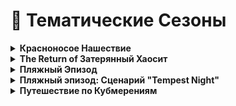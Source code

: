 # 🎉 Тематические Сезоны

<details>

<summary><strong>Красноносое Нашествие</strong></summary>

В комплекс проникла [неизвестная организация](../../custom-classes/custom-teams/childs-of-honkmother.md). Её представители встречаются во всех сферах комплекса. От Персонала Класса-D до SCP. Их мотивы и цели неизвестны…

**Дитя Красного Носа**: В начале раунда есть шанс получить роль "Дитя Красного Носа". Роль сохраняется на протяжении всего раунда и не теряется при смерти.

### Реппи Утконос

**Подкрадунчик**: Имеет неломаемый JailBird, который не наносит урона, однако при попадании им Реппи ворует предмет и ускоряется.

**Нычки**: Имеет хранилище, в котором хранит ворованные предметы. Каждый предмет в хранилище уникальный, а повторки уничтожаются. За каждый предмет в конце раунда/при смерти Реппи, он получит доп. опыт.

**Попался с поличным**: При получении урона от людей способность Подкрадунчик уходит на перезарядку. С некоторым шансом Реппи потеряет предмет из хранилища, а если хранилище пустое, то его телепортирует прочь.

**Кто куда, а утконос домой!**: При использовании аптечки телепортируется в случайную точку комплекса.

**Выделения чертилы**: При броске флешки Реппи очистит все эффекты и создаст суматоху среди окружающих. Флешки не бесконечны, но при получении дубликата в хранилище Реппи получит новую флешку. Максимальное их количество 4 штуки.

</details>

<details>

<summary><strong>The Return of Затерянный Хаосит</strong></summary>

Повстанец Хаоса, получивший огромную аномальную силу, сеет с её помощью хаос во всём комплексе, не жалея даже своих “Союзников”.

Во время Тематического сезона встречается тематическая версия класса - [Затерянный Хаосит](../../custom-classes/chi/lost-chaos.md).

</details>

<details>

<summary><strong>Пляжный Эпизод</strong></summary>

Палящее солнце и невыносимая жара - те атрибуты, которые заставляют многих людей ждать лета… Однако только в том случае, если они собираются отдыхать в это время. Ведь работа в таких условиях превращается в сущий АД. Как назло, сотрудникам комплекса редко предоставляется шанс выйти на отпуск летом...

**Что-нибудь выпить…**: Концентрация SCP-207, SCP-207? и SCP-1853 повышена. Они прибывают с [Фазовым Телепортом Логоса](../../server-mechanics/other.md), а также могут выпасть с игрока при его смерти.

**Невыносимая жара**: Из-за сильной жары, те, кто носит броню, постоянно испытывают негативные эффекты.\
Однако напитки это компенсируют. Используя их, даже в тяжёлой броне будет отличное самочувствие!

**Тепловой удар**: Есть шанс получить тепловой удар, который увеличит скорость, но ухудшит ориентацию в пространстве. Если на игроке в этот момент одета броня, то он получит удушение.\
SCP-207 предотвращает тепловой удар. SCP-207? же защищает от теплового удара в броне, но увеличивает шанс на получение обычного.

**Огонь и Лёд**: [Замороженные](../../custom-rooms/freeze-room.md) комнаты не несут опасности. Наоборот, очищают все негативные эффекты, связанные с жарой и не только.\
[Раскаленные](../../custom-rooms/hot-room.md) наносят больше повреждений.

**Пляжные мячи**: Менеджером Комплекса было заказано много пляжных мячей. На них видно потертые буквы “Раз”. Остальную надпись разобрать невозможно. Что интересного могут таить в себе эти мячи?

Во время Тематического Сезона встречается тематическая версия класса[ SCP-343](../../custom-classes/tut/scp-343.md).

</details>

<details>

<summary><strong>Пляжный эпизод: Сценарий "Tempest Night"</strong></summary>

Шторм, казалось бы, довольно предсказуемое погодное явление. Однако Зона 02 не была готова к такой перемене погоды. Так ещё и внешние враги норовят проникнуть в комплекс. Среди Повстанцев Хаоса даже ходит слух, что в такой шторм можно встретить… Призрака?!

**Гроза**: На улице снижена видимость, а также постоянно бьет молния, которая сполна может травмировать неудачника, попавшего под неё.

**Поломка проводки**: Удары молнии вызывают перебои с электричеством, отключение света, блокировку дверей, активацию тесла ворот и даже боеголовки «Альфа».

</details>

<details>

<summary><strong>Путешествие по Кубмерениям</strong></summary>

Из-за неких манипуляций с Кубом, в которых виноват SCP-076, он стал излучать сильный поток энергии, из-за чего перестал сам телепортироваться… Но теперь он телепортирует весь комплекс по разным измерениям!

_Вырезка из Путеводителя по Кубмерениям_

Если вы это читаете, значит, вы скоро отправитесь в незабываемое путешествие. Я Роберт, индивидуальный предприниматель, который на этот раз будет работать не по специальности, а именно вашим гидом. Не волнуйтесь, это безопасно. Пункт про страховку жизни и здоровья - просто бюрократическая формальность. По ознакомлению с описанием измерений. Ну я не знаю... я же не буду вас проверять. Короче, желаю вам удачи!

Список наиболее распространенных измерений:

**Zero O2**: В этом месте неправильно работает гравитация. Старайтесь чаще оглядываться, чтобы вам в затылок ничего не прилетело. Еще тут некоторые проблемы с кислородом…

**Процветающее изобилие**: Атмосфера обогащена полезными веществами. Все животные, насекомые… И даже бактерии сильно увеличивают свою популяцию.

**Пост-Омега**: Здесь что-то пошло не по плану… Давайте не будет тут задерживаться…

**Измерение Красных Сфер**: По всему комплексу много сфер! Они такие Красные… И такие сферы… Я честно не знаю что с ними делать.

**Рай?**: Странное название, но здесь абсолютно безопасно. Все люди тут получаются положительные эффекты и излечиваются от недугов!

**Дикий Запад**: Не очень дикий, и не очень запад. Доставайте свои револьверы, игра идёт не на жизнь, а на смерть!

**Бункер**: Старый добрый бункер. Он в довольно плачевном состоянии, но всё ещё уютен. Будьте осторожны, некоторые системы безопасности всё ещё активны...

**Библиотека**: …

**Вязкая Зона**: Тут довольно вязко. Все импульсы сильно замедляются, поэтому тут очень сложно травмироваться.

</details>
